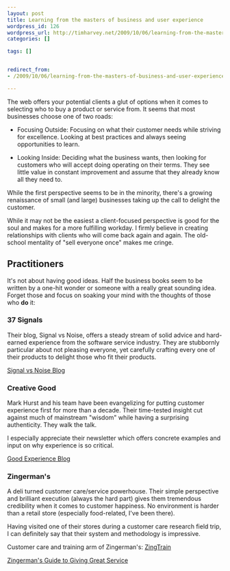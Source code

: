 ```yaml
---
layout: post
title: Learning from the masters of business and user experience
wordpress_id: 126
wordpress_url: http://timharvey.net/2009/10/06/learning-from-the-masters-of-business-and-user-experience/
categories: []

tags: []


redirect_from:
- /2009/10/06/learning-from-the-masters-of-business-and-user-experience/

---
```

The web offers your potential clients a glut of options when it comes to selecting who to buy a product or service from. It seems that most businesses choose one of two roads:

* Focusing Outside: Focusing on what their customer needs while striving for excellence. Looking at best practices and always seeing opportunities to learn.

* Looking Inside: Deciding what the business wants, then looking for customers who will accept doing operating on their terms. They see little value in constant improvement and assume that they already know all they need to.

While the first perspective seems to be in the minority, there's a growing renaissance of small (and large) businesses taking up the call to delight the customer.

While it may not be the easiest a client-focused perspective is good for the soul and makes for a more fulfilling workday. I firmly believe in creating relationships with clients who will come back again and again. The old-school mentality of "sell everyone once" makes me cringe.

## Practitioners

It's not about having good ideas. Half the business books seem to be written by a one-hit wonder or someone with a really great sounding idea. Forget those and focus on soaking your mind with the thoughts of those who **do** it:

### 37 Signals

Their blog, Signal vs Noise, offers a steady stream of solid advice and hard-earned experience from the software service industry. They are stubbornly particular about not pleasing everyone, yet carefully crafting every one of their products to delight those who fit their products.

[Signal vs Noise Blog](http://37signals.com/svn "Signal vs Noise")

### Creative Good

Mark Hurst and his team have been evangelizing for putting customer experience first for more than a decade. Their time-tested insight cut against much of mainstream "wisdom" while having a surprising authenticity. They walk the talk.

I especially appreciate their newsletter which offers concrete examples and input on why experience is so critical.

[Good Experience Blog](http://goodexperience.com/ "Good Experience")

### Zingerman's

A deli turned customer care/service powerhouse. Their simple perspective and brilliant execution (always the hard part) gives them tremendous credibility when it comes to customer happiness. No environment is harder than a retail store (especially food-related, I've been there).

Having visited one of their stores during a customer care research field trip, I can definitely say that their system and methodology is impressive.

Customer care and training arm of Zingerman's: [ZingTrain](http://zingtrain.com/home.php "ZingTrain")

[Zingerman's Guide to Giving Great Service](http://www.amazon.com/Zingermans-Guide-Giving-Great-Service/dp/1401301436/ref=sr_1_2?ie=UTF8&s=books&qid=1254854859&sr=8-2 "Guide to Giving Great Service")
